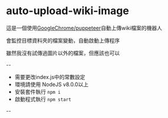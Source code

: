 # auto-upload-wiki-image

這是一個使用[GoogleChrome/puppeteer](https://github.com/GoogleChrome/puppeteer)自動上傳wiki檔案的機器人

會監控目標資料夾的檔案變動，自動啟動上傳程序

雖然我沒有試傳過圖片以外的檔案，但應該也可以

--

* 需要更改index.js中的常數設定
* 環境請使用 NodeJS v8.0.0以上
* 安裝套件執行 `npm i`
* 啟動程式執行 `npm start`

--

